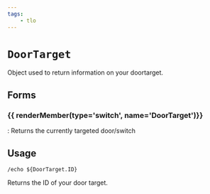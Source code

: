 ```yaml
---
tags:
    - tlo
---
```

# `DoorTarget`

Object used to return information on your doortarget.

## Forms

### {{ renderMember(type='switch', name='DoorTarget')}}

:   Returns the currently targeted door/switch


## Usage

```text
/echo ${DoorTarget.ID}
```

Returns the ID of your door target.

[switch]: ../data-types/datatype-switch.md
